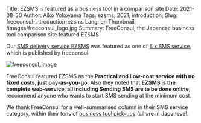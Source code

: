 Title: EZSMS is featured as a business tool in a comparison site
Date: 2021-08-30
Author: Aiko Yokoyama
Tags: ezsms; 2021; introduction; 
Slug: freeconsul-introduction-ezsms
Lang: en
Thumbnail: /images/freeconsul_logo.jpg
Summary: FreeConsul, the Japanese business tool comparison site featured EZSMS

Our [SMS delivery service EZSMS](https://www.ezsms.biz/) was featured as one of [6 x SMS service](https://freeconsul.co.jp/pd/sms_service/),
which is published by freeconsul

![freeconsul_image](/images/freeconsul_image.jpg)

FreeConsul featured EZSMS as the **Practical and Low-cost service with no fixed costs, just pay-as-you-go**.
Also they noted that **EZSMS is the complete web-service, all including Sending SMS are to be done online**,
recommend anyone who wants to start SMS sending at the minimum cost.

We thank FreeConsul for a well-summarised column in their SMS service category, within their tons of [business tool pick-ups](https://xn--tcke8gsdh0c7c.com/category/business-tools) (all are in Japanese).

